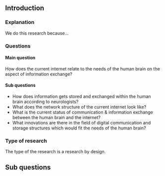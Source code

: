 ## Introduction
### Explanation
We do this research because...

### Questions
#### Main question
How does the current internet relate to the needs of the human brain on the aspect of information exchange?

#### Sub questions
* How does information gets stored and exchanged within the human brain according to neurologists?
* What does the network structure of the current internet look like?
* What is the current status of communication & information exchange between the human brain and the internet?
* What innovations are there in the field of digital communication and storage structures which would fit the needs of the human brain?


### Type of research
The type of the research is a research by design.

## Sub questions